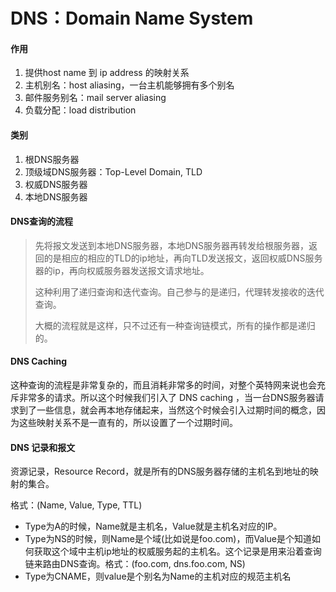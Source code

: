 # DNS：Domain Name System

#### 作用

1. 提供host name 到 ip address 的映射关系
2. 主机别名：host aliasing，一台主机能够拥有多个别名
3.  邮件服务别名：mail server aliasing
4.  负载分配：load distribution



#### 类别

1. 根DNS服务器
2. 顶级域DNS服务器：Top-Level Domain, TLD
3. 权威DNS服务器
4. 本地DNS服务器



#### DNS查询的流程

> 先将报文发送到本地DNS服务器，本地DNS服务器再转发给根服务器，返回的是相应的相应的TLD的ip地址，再向TLD发送报文，返回权威DNS服务器的ip，再向权威服务器发送报文请求地址。
>
> 这种利用了递归查询和迭代查询。自己参与的是递归，代理转发接收的迭代查询。
>
> 大概的流程就是这样，只不过还有一种查询链模式，所有的操作都是递归的。



#### DNS Caching

这种查询的流程是非常复杂的，而且消耗非常多的时间，对整个英特网来说也会充斥非常多的请求。所以这个时候我们引入了 DNS caching ，当一台DNS服务器请求到了一些信息，就会再本地存储起来，当然这个时候会引入过期时间的概念，因为这些映射关系不是一直有的，所以设置了一个过期时间。



#### DNS 记录和报文

资源记录，Resource Record，就是所有的DNS服务器存储的主机名到地址的映射的集合。

格式：(Name, Value, Type, TTL)

- Type为A的时候，Name就是主机名，Value就是主机名对应的IP。
- Type为NS的时候，则Name是个域(比如说是foo.com)，而Value是个知道如何获取这个域中主机ip地址的权威服务起的主机名。这个记录是用来沿着查询链来路由DNS查询。格式：(foo.com, dns.foo.com, NS)
- Type为CNAME，则value是个别名为Name的主机对应的规范主机名